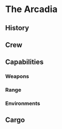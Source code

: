 <!-- TITLE: Arcadia -->
<!-- SUBTITLE: A quick summary of the Arcadia -->

# The Arcadia
## History
## Crew
## Capabilities
### Weapons
### Range
### Environments
## Cargo
